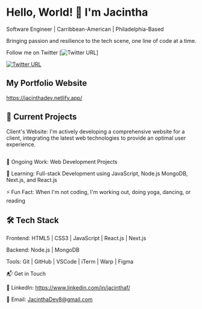 # Hello, World! 👋 I'm Jacintha
Software Engineer | Carribbean-American | Philadelphia-Based

Bringing passion and resilience to the tech scene, one line of code at a time. 

Follow me on Twitter
[![Twitter URL](https://twitter.com/JacinthaDev)]

[![Twitter URL](https://img.shields.io/twitter/url/https/twitter.com/JacinthaDev.svg?style=social&label=Follow%20%40JacinthaDev)](https://twitter.com/JacinthaDev)

## My Portfolio Website

https://jacinthadev.netlify.app/

## 🚀 Current Projects
Client's Website: I'm actively developing a comprehensive website for a client, integrating the latest web technologies to provide an optimal user experience.

##
🔭 Ongoing Work: Web Development Projects

🌱 Learning: Full-stack Development using JavaScript, Node.js MongoDB, Next.js, and React.js

⚡ Fun Fact: When I'm not coding, I'm working out, doing yoga, dancing, or reading

## 🛠  Tech Stack
Frontend: HTML5 | CSS3 | JavaScript | React.js | Next.js

Backend: Node.js | MongoDB

Tools: Git | GitHub | VSCode | iTerm | Warp | Figma

📬  Get in Touch

💼 LinkedIn: https://www.linkedin.com/in/jacinthaf/

📧 Email: JacinthaDev8@gmail.com
